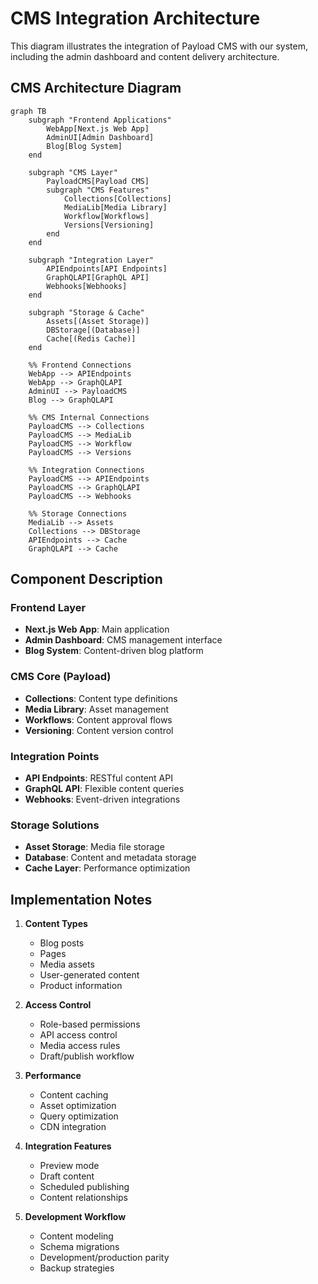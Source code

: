 # CMS Integration Architecture

This diagram illustrates the integration of Payload CMS with our system, including the admin dashboard and content delivery architecture.

## CMS Architecture Diagram

```mermaid
graph TB
    subgraph "Frontend Applications"
        WebApp[Next.js Web App]
        AdminUI[Admin Dashboard]
        Blog[Blog System]
    end

    subgraph "CMS Layer"
        PayloadCMS[Payload CMS]
        subgraph "CMS Features"
            Collections[Collections]
            MediaLib[Media Library]
            Workflow[Workflows]
            Versions[Versioning]
        end
    end

    subgraph "Integration Layer"
        APIEndpoints[API Endpoints]
        GraphQLAPI[GraphQL API]
        Webhooks[Webhooks]
    end

    subgraph "Storage & Cache"
        Assets[(Asset Storage)]
        DBStorage[(Database)]
        Cache[(Redis Cache)]
    end

    %% Frontend Connections
    WebApp --> APIEndpoints
    WebApp --> GraphQLAPI
    AdminUI --> PayloadCMS
    Blog --> GraphQLAPI

    %% CMS Internal Connections
    PayloadCMS --> Collections
    PayloadCMS --> MediaLib
    PayloadCMS --> Workflow
    PayloadCMS --> Versions

    %% Integration Connections
    PayloadCMS --> APIEndpoints
    PayloadCMS --> GraphQLAPI
    PayloadCMS --> Webhooks

    %% Storage Connections
    MediaLib --> Assets
    Collections --> DBStorage
    APIEndpoints --> Cache
    GraphQLAPI --> Cache
```

## Component Description

### Frontend Layer

- **Next.js Web App**: Main application
- **Admin Dashboard**: CMS management interface
- **Blog System**: Content-driven blog platform

### CMS Core (Payload)

- **Collections**: Content type definitions
- **Media Library**: Asset management
- **Workflows**: Content approval flows
- **Versioning**: Content version control

### Integration Points

- **API Endpoints**: RESTful content API
- **GraphQL API**: Flexible content queries
- **Webhooks**: Event-driven integrations

### Storage Solutions

- **Asset Storage**: Media file storage
- **Database**: Content and metadata storage
- **Cache Layer**: Performance optimization

## Implementation Notes

1. **Content Types**

   - Blog posts
   - Pages
   - Media assets
   - User-generated content
   - Product information

2. **Access Control**

   - Role-based permissions
   - API access control
   - Media access rules
   - Draft/publish workflow

3. **Performance**

   - Content caching
   - Asset optimization
   - Query optimization
   - CDN integration

4. **Integration Features**

   - Preview mode
   - Draft content
   - Scheduled publishing
   - Content relationships

5. **Development Workflow**
   - Content modeling
   - Schema migrations
   - Development/production parity
   - Backup strategies
